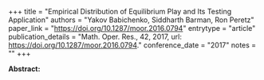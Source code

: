 +++
title = "Empirical Distribution of Equilibrium Play and Its Testing Application"
authors = "Yakov Babichenko, Siddharth Barman, Ron Peretz"
paper_link = "https://doi.org/10.1287/moor.2016.0794"
entrytype = "article"
publication_details = "Math. Oper. Res., 42, 2017, url: <a href='https://doi.org/10.1287/moor.2016.0794' target='_blank'>https://doi.org/10.1287/moor.2016.0794</a>."
conference_date = "2017"
notes = ""
+++

<b>Abstract:</b>

